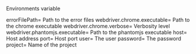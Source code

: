 Environments variable

errorFilePath= Path to the error files
webdriver.chrome.executable= Path to the chrome executable
webdriver.chrome.verbose= Verbosity level
webdriver.phantomjs.executable= Path to the phantomjs executable
host= Host address
port= Host port
user= The user
password= The password
project= Name of the project